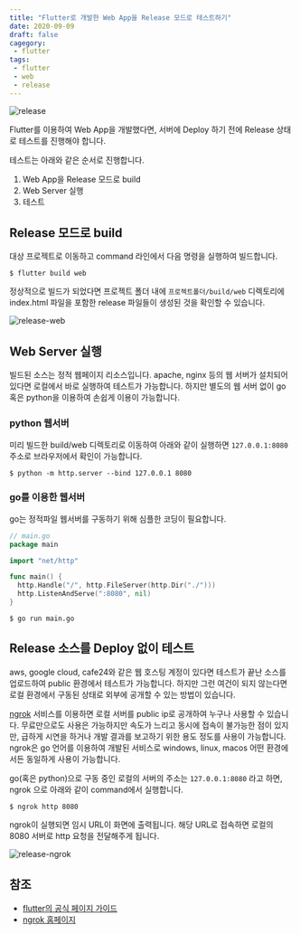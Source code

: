 ```yaml
---
title: "Flutter로 개발한 Web App을 Release 모드로 테스트하기"
date: 2020-09-09
draft: false
cagegory: 
 - flutter
tags: 
 - flutter
 - web
 - release
---
```


![release](https://sh0seo.github.io/images/release.png)

Flutter를 이용하여 Web App을 개발했다면, 서버에 Deploy 하기 전에 Release 상태로 테스트를 진행해야 합니다.

테스트는 아래와 같은 순서로 진행합니다.

1. Web App을 Release 모드로 build
2. Web Server 실행
3. 테스트

## Release 모드로 build

대상 프로젝트로 이동하고 command 라인에서 다음 명령을 실행하여 빌드합니다.

```shell
$ flutter build web
```

정상적으로 빌드가 되었다면 프로젝트 폴더 내에 ```프로젝트폴더/build/web``` 디렉토리에 index.html 파일을 포함한 release 파일들이 생성된 것을 확인할 수 있습니다.

![release-web](https://sh0seo.github.io/images/release-web.png)

## Web Server 실행

빌드된 소스는 정적 웹페이지 리소스입니다. apache, nginx 등의 웹 서버가 설치되어 있다면 로컬에서 바로 실행하여 테스트가 가능합니다. 
하지만 별도의 웹 서버 없이 go 혹은 python을 이용하여 손쉽게 이용이 가능합니다. 

### python 웹서버

미리 빌드한 build/web 디렉토리로 이동하여 아래와 같이 실행하면 ```127.0.0.1:8080``` 주소로 브라우저에서 확인이 가능합니다.

```shell
$ python -m http.server --bind 127.0.0.1 8080
```

### go를 이용한 웹서버

go는 정적파일 웹서버를 구동하기 위해 심플한 코딩이 필요합니다.

```go
// main.go
package main

import "net/http"

func main() {
  http.Handle("/", http.FileServer(http.Dir("./")))
  http.ListenAndServe(":8080", nil)
}
```

```shell
$ go run main.go
```

## Release 소스를 Deploy 없이 테스트

aws, google cloud, cafe24와 같은 웹 호스팅 계정이 있다면 테스트가 끝난 소스를 업로드하여 public 환경에서 테스트가 가능합니다. 하지만 그런 여건이 되지 않는다면 로컬 환경에서 구동된 상태로 외부에 공개할 수 있는 방법이 있습니다.

[ngrok](https://ngrok.com/) 서비스를 이용하면 로컬 서버를 public ip로 공개하여 누구나 사용할 수 있습니다. 무료만으로도 사용은 가능하지만 속도가 느리고 동시에 접속이 불가능한 점이 있지만, 급하게 시연을 하거나 개발 결과를 보고하기 위한 용도 정도를 사용이 가능합니다. ngrok은 go 언어를 이용하여 개발된 서비스로 windows, linux, macos 어떤 환경에서든 동일하게 사용이 가능합니다.

go(혹은 python)으로 구동 중인 로컬의 서버의 주소는 ```127.0.0.1:8080``` 라고 하면, ngrok 으로 아래와 같이 command에서 실행합니다.

```shell
$ ngrok http 8080
```
ngrok이 실행되면 임시 URL이 화면에 출력됩니다. 해당 URL로 접속하면 로컬의 8080 서버로 http 요청을 전달해주게 됩니다.

![release-ngrok](https://sh0seo.github.io/images/release-ngrok-result.png)

## 참조

- [flutter의 공식 페이지 가이드](https://flutter.dev/docs/deployment/web#building-the-app-for-release)
- [ngrok 홈페이지](https://ngrok.com/)
